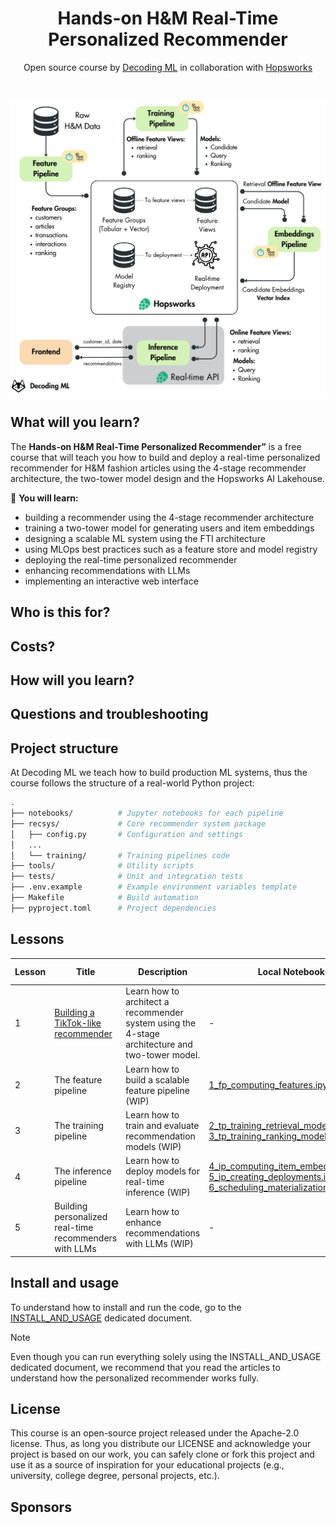 <div align="center">
  <h1>Hands-on H&M Real-Time Personalized Recommender</h1>
  <p class="tagline">Open source course by <a href="https://decodingml.substack.com">Decoding ML</a> in collaboration with <a href="https://rebrand.ly/homepage-github">Hopsworks</a></p>
</div>
</br>

<p align="center">
  <a href="https://decodingml.substack.com/p/33d3273e-b8e3-4d98-b160-c3d239343022">
    <img src="assets/architecture.png" alt="Architecture" width="600">
  </a>
</p>

## What will you learn?

The **Hands-on H&M Real-Time Personalized Recommender”** is a free course that will teach you how to build and deploy a real-time personalized recommender for H&M fashion articles using the 4-stage recommender architecture, the two-tower model design and the Hopsworks AI Lakehouse. 

📙 **You will learn:**

- building a recommender using the 4-stage recommender architecture
- training a two-tower model for generating users and item embeddings
- designing a scalable ML system using the FTI architecture
- using MLOps best practices such as a feature store and model registry
- deploying the real-time personalized recommender
- enhancing recommendations with LLMs
- implementing an interactive web interface

## Who is this for?

## Costs?

## How will you learn?

## Questions and troubleshooting

## Project structure

At Decoding ML we teach how to build production ML systems, thus the course follows the structure of a real-world Python project:

```bash
.
├── notebooks/          # Jupyter notebooks for each pipeline
├── recsys/             # Core recommender system package
│   ├── config.py       # Configuration and settings
│   ...
│   └── training/       # Training pipelines code
├── tools/              # Utility scripts
├── tests/              # Unit and integration tests
├── .env.example        # Example environment variables template
├── Makefile            # Build automation
├── pyproject.toml      # Project dependencies
```

## Lessons

| Lesson | Title | Description | Local Notebooks | Colab Notebooks |
|--------|-------|-------------|----------------|-----------------|
| 1 | [Building a TikTok-like recommender](https://decodingml.substack.com/p/33d3273e-b8e3-4d98-b160-c3d239343022) | Learn how to architect a recommender system using the 4-stage architecture and two-tower model. | - | - |
| 2 | The feature pipeline | Learn how to build a scalable feature pipeline (WIP) | [1_fp_computing_features.ipynb](notebooks/1_fp_computing_features.ipynb) | - |
| 3 | The training pipeline | Learn how to train and evaluate recommendation models (WIP) | [2_tp_training_retrieval_model.ipynb](notebooks/2_tp_training_retrieval_model.ipynb), [3_tp_training_ranking_model.ipynb](notebooks/3_tp_training_ranking_model.ipynb) | - |
| 4 | The inference pipeline | Learn how to deploy models for real-time inference (WIP) | [4_ip_computing_item_embeddings.ipynb](notebooks/4_ip_computing_item_embeddings.ipynb),  [5_ip_creating_deployments.ipynb](notebooks/5_ip_creating_deployments.ipynb), [6_scheduling_materialization_jobs.ipynb](notebooks/6_scheduling_materialization_jobs.ipynb) | - |
| 5 | Building personalized real-time recommenders with LLMs | Learn how to enhance recommendations with LLMs (WIP) | - | - |


## Install and usage

To understand how to install and run the code, go to the [INSTALL_AND_USAGE](https://github.com/decodingml/hands-on-personalized-recommender/blob/main/INSTALL_AND_USAGE.md) dedicated document.

> [!Note]
> Even though you can run everything solely using the INSTALL_AND_USAGE dedicated document, we recommend that you read the articles to understand how the personalized recommender works fully.

## License

This course is an open-source project released under the Apache-2.0 license. Thus, as long you distribute our LICENSE and acknowledge your project is based on our work, you can safely clone or fork this project and use it as a source of inspiration for your educational projects (e.g., university, college degree, personal projects, etc.).

## Sponsors

